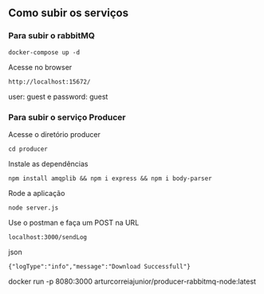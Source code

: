 ## Como subir os serviços

### Para subir o rabbitMQ
```console
docker-compose up -d
```
Acesse no browser
```console
http://localhost:15672/
```
user: guest e password: guest


### Para subir o serviço Producer

Acesse o diretório producer
```console
cd producer
```
Instale as dependências
```console
npm install amqplib && npm i express && npm i body-parser
```
Rode a aplicação
```console
node server.js
```
Use o postman e faça um POST na URL
```console
localhost:3000/sendLog
```
json
```console
{"logType":"info","message":"Download Successfull"}
```

docker run -p 8080:3000 arturcorreiajunior/producer-rabbitmq-node:latest
